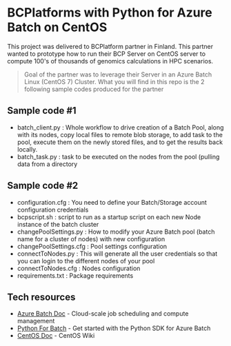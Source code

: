 # BCPlatforms with Python for Azure Batch on CentOS
This project was delivered to BCPlatform partner in Finland. This partner wanted to prototype how to run their BCP Server on CentOS server to compute 100's of thousands of genomics calculations in HPC scenarios.

> Goal of the partner was to leverage their Server in an Azure Batch Linux (CentOS 7) Cluster.
> What you will find in this repo is the 2 following sample codes produced for the partner

## Sample code #1 
  - batch_client.py : Whole workflow to drive creation of a Batch Pool, along with its nodes, copy local files to remote blob storage, to add task to the pool, execute them on the newly stored files, and to get the results back locally.
  - batch_task.py : task to be executed on the nodes from the pool (pulling data from a directory

## Sample code #2 
  - configuration.cfg : You need to define your Batch/Storage account configuration credentials
  - bcpscript.sh : script to run as a startup script on each new Node instance of the batch cluster
  - changePoolSettings.py : How to modify your Azure Batch pool (batch name for a cluster of nodes) with new configuration
  - changePoolSettings.cfg : Pool settings configuration
  - connectToNodes.py : This will generate all the user credentials so that you can login to the different nodes of your pool
  - connectToNodes.cfg : Nodes configuration
  - requirements.txt : Package requirements

## Tech resources
* [Azure Batch Doc] - Cloud-scale job scheduling and compute management
* [Python For Batch] - Get started with the Python SDK for Azure Batch
* [CentOS Doc] - CentOS Wiki

[Azure Batch Doc]: <https://azure.microsoft.com/en-us/documentation/services/batch/>
[Python For Batch]: <https://azure.microsoft.com/en-us/documentation/articles/batch-python-tutorial/>
[CentOS Doc]: <https://wiki.centos.org/Documentation>
